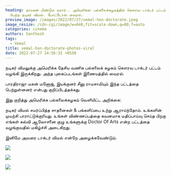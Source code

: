 ```yaml
---
heading: நாயகன் மீண்டும் வரார்.. அமெரிக்கா பல்கலைக்கழகத்தில் கௌரவ டாக்டர் பட்டம்
  பெற்ற நடிகர் விமல். போட்டோஸ் வைரல்.
preview_image: /images/2022/07/27/vemal-hon-doctorate.jpeg
image_resize: /cdn-cgi/image/w=640,fit=scale-down,q=80,f=auto
categories: cinema
authors: Santhosh
tags:
  - Vemal
title: vemal-hon-doctorate-photos-viral
date: 2022-07-27 14:56:32 +0530
---
```

நடிகர் விமலுக்கு அமெரிக்க தேசிய வணிக பல்கலைக் கழகம் கௌரவ டாக்டர் பட்டம் வழங்கி இருக்கிறது. அந்த புகைப்படங்கள் இணையத்தில் வைரல்.

பாரதிராஜா மகன் மனோஜ், இயக்குனர் சீனு ராமசாமியும் இந்த பட்டத்தை பெற்றுள்னனர் என்பது குறிப்பிடத்தக்கது.

இது குறித்து அமெரிக்க பல்கலைக்கழகம் வெளியிட்ட அறிக்கை:

நடிகர் விமல் சமர்ப்பித்த சாதனைகள் & பங்களிப்பை உற்று ஆராய்ந்தோம். உங்களின் முயற்சி பாராட்டுக்குரியது. உங்கள் விண்ணப்பத்தை கவனமாக மதிப்பாய்வு செய்த பிறகு எங்கள் கல்வி ஆலோசனை குழு உங்களுக்கு Doctor Of Arts என்ற பட்டத்தை வழங்குவதில் மகிழ்ச்சி அடைகிறது. 

இனிமே அவரை டாக்டர் விமல் என்றே அழைக்கவேண்டும். 

![](/images/2022/07/27/vemal-doctrate-3.jpeg)

![](/images/2022/07/27/vemal-doctrate-2.jpeg)

![](/images/2022/07/27/vemal-doctrate-1.jpeg)